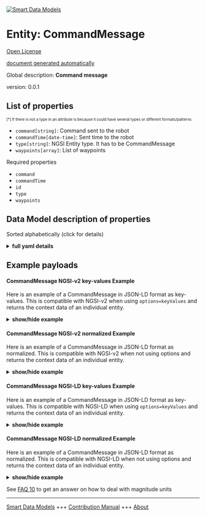 <!-- 10-Header -->  
[![Smart Data Models](https://smartdatamodels.org/wp-content/uploads/2022/01/SmartDataModels_logo.png "Logo")](https://smartdatamodels.org)  
Entity: CommandMessage  
======================<!-- /10-Header -->  
<!-- 15-License -->  
[Open License](https://github.com/smart-data-models//dataModel.AutonomousMobileRobot/blob/master/CommandMessage/LICENSE.md)  
[document generated automatically](https://docs.google.com/presentation/d/e/2PACX-1vTs-Ng5dIAwkg91oTTUdt8ua7woBXhPnwavZ0FxgR8BsAI_Ek3C5q97Nd94HS8KhP-r_quD4H0fgyt3/pub?start=false&loop=false&delayms=3000#slide=id.gb715ace035_0_60)  
<!-- /15-License -->  
<!-- 20-Description -->  
Global description: **Command message**  
version: 0.0.1  
<!-- /20-Description -->  
<!-- 30-PropertiesList -->  

## List of properties  

<sup><sub>[*] If there is not a type in an attribute is because it could have several types or different formats/patterns</sub></sup>  
- `command[string]`: Command sent to the robot  - `commandTime[date-time]`: Sent time to the robot  - `type[string]`: NGSI Entity type. It has to be CommandMessage  - `waypoints[array]`: List of waypoints  <!-- /30-PropertiesList -->  
<!-- 35-RequiredProperties -->  
Required properties  
- `command`  - `commandTime`  - `id`  - `type`  - `waypoints`  <!-- /35-RequiredProperties -->  
<!-- 40-RequiredProperties -->  
<!-- /40-RequiredProperties -->  
<!-- 50-DataModelHeader -->  
## Data Model description of properties  
Sorted alphabetically (click for details)  
<!-- /50-DataModelHeader -->  
<!-- 60-ModelYaml -->  
<details><summary><strong>full yaml details</strong></summary>    
```yaml  
CommandMessage:    
  description: Command message    
  properties:    
    command:    
      description: Command sent to the robot    
      type: string    
      x-ngsi:    
        type: Property    
    commandTime:    
      description: Sent time to the robot    
      format: date-time    
      type: string    
      x-ngsi:    
        type: Property    
    type:    
      description: NGSI Entity type. It has to be CommandMessage    
      enum:    
        - CommandMessage    
      type: string    
      x-ngsi:    
        type: Property    
    waypoints:    
      description: List of waypoints    
      items:    
        additionalProperties: false    
        properties:    
          geographicPoint:    
            additionalProperties: true    
            description: Point in geographic coordinates    
            properties:    
              altitude:    
                default: 0.0    
                description: Simple coordinate of a point    
                type: number    
                x-ngsi:    
                  type: Property    
              latitude:    
                allOf:    
                  - default: 0.0    
                    description: Simple coordinate of a point    
                    type: number    
                    x-ngsi:    
                      type: Property    
                  - maximum: 90    
                    minimum: -90    
              longitude:    
                allOf:    
                  - default: 0.0    
                    description: Simple coordinate of a point    
                    type: number    
                    x-ngsi:    
                      type: Property    
                  - maximum: 180    
                    minimum: -180    
            required:    
              - latitude    
              - longitude    
              - altitude    
            type: object    
            x-ngsi:    
              type: Property    
          mapId:    
            description: Map ID    
            type: string    
            x-ngsi:    
              type: Property    
          orientation2D:    
            additionalProperties: true    
            description: 2D Angle of an element    
            properties:    
              theta:    
                default: 0.0    
                description: Simple measurement of an angle    
                type: number    
                x-ngsi:    
                  type: Property    
            required:    
              - theta    
            type: object    
            x-ngsi:    
              type: Property    
          orientation3D:    
            additionalProperties: true    
            description: 3D Angles of an element    
            properties:    
              pitch:    
                default: 0.0    
                description: Simple measurement of an angle    
                type: number    
                x-ngsi:    
                  type: Property    
              roll:    
                default: 0.0    
                description: Simple measurement of an angle    
                type: number    
                x-ngsi:    
                  type: Property    
              yaw:    
                default: 0.0    
                description: Simple measurement of an angle    
                type: number    
                x-ngsi:    
                  type: Property    
            required:    
              - roll    
              - pitch    
              - yaw    
            type: object    
            x-ngsi:    
              type: Property    
          point2D:    
            additionalProperties: true    
            description: Point in 2D as a two simple coordinates x and y    
            properties:    
              x:    
                default: 0.0    
                description: Simple coordinate of a point    
                type: number    
                x-ngsi:    
                  type: Property    
              y:    
                default: 0.0    
                description: Simple coordinate of a point    
                type: number    
                x-ngsi:    
                  type: Property    
            required:    
              - x    
              - y    
            type: object    
            x-ngsi:    
              type: Property    
          point3D:    
            additionalProperties: true    
            description: 'Point in 3D as a three simple coordinates x, y and z'    
            properties:    
              x:    
                default: 0.0    
                description: Simple coordinate of a point    
                type: number    
                x-ngsi:    
                  type: Property    
              y:    
                default: 0.0    
                description: Simple coordinate of a point    
                type: number    
                x-ngsi:    
                  type: Property    
              z:    
                default: 0.0    
                description: Simple coordinate of a point    
                type: number    
                x-ngsi:    
                  type: Property    
            required:    
              - x    
              - y    
              - z    
            type: object    
            x-ngsi:    
              type: Property    
          speed:    
            description: 'Robot speed between coordinates of waypoints[m/s]'    
            type: number    
            x-ngsi:    
              type: Property    
        type: object    
      type: array    
      x-ngsi:    
        type: Property    
  required:    
    - id    
    - type    
    - commandTime    
    - command    
    - waypoints    
  type: object    
  x-derived-from: ""    
  x-disclaimer: 'Redistribution and use in source and binary forms, with or without modification, are permitted  provided that the license conditions are met. Copyleft (c) 2022 Contributors to Smart Data Models Program'    
  x-license-url: https://github.com/smart-data-models/dataModel.AutonomousMobileRobot/blob/master/CommandMessage/LICENSE.md    
  x-model-schema: https://smart-data-models.github.io/datamodel.AutonomousMobileRobot/CommandMessage/schema.json    
  x-model-tags: ""    
  x-version: 0.0.1    
```  
</details>    
<!-- /60-ModelYaml -->  
<!-- 70-MiddleNotes -->  
<!-- /70-MiddleNotes -->  
<!-- 80-Examples -->  
## Example payloads    
#### CommandMessage NGSI-v2 key-values Example    
Here is an example of a CommandMessage in JSON-LD format as key-values. This is compatible with NGSI-v2 when  using `options=keyValues` and returns the context data of an individual entity.  
<details><summary><strong>show/hide example</strong></summary>    
```json  
{  
  "id": "Robot:Mega_rover:01",  
  "type": "CommandMessage",  
  "commandTime": "2019-06-07T08:39:40.064+09:00",  
  "command": "navi",  
  "waypoints": [  
    {  
      "point2D": {  
        "x": 0.503,  
        "y": 0.0  
      }  
    },  
    {  
      "point2D": {  
        "x": 3.411,  
        "y": 0.0  
      }  
    },  
    {  
      "point2D": {  
        "x": 3.411,  
        "y": 2.81  
      },  
      "orientation2D": {  
        "theta": 0.0  
      }  
    }  
  ]  
}  
```  
</details>  
#### CommandMessage NGSI-v2 normalized Example    
Here is an example of a CommandMessage in JSON-LD format as normalized. This is compatible with NGSI-v2 when not using options and returns the context data of an individual entity.  
<details><summary><strong>show/hide example</strong></summary>    
```json  
{  
  "id": "Robot:Mega_rover:01",  
  "type": "CommandMessage",  
  "commandTime": {  
    "type": "Date-Time",  
    "value": "2019-06-07T08:39:40.064+09:00"  
  },  
  "command": {  
    "type": "Text",  
    "value": "navi"  
  },  
  "waypoints": {  
    "type": "array",  
    "value": [  
      {  
        "point2D": {  
          "x": 0.503,  
          "y": 0.0  
        }  
      },  
      {  
        "point2D": {  
          "x": 3.411,  
          "y": 0.0  
        }  
      },  
      {  
        "point2D": {  
          "x": 3.411,  
          "y": 2.81  
        },  
        "orientation2D": {  
          "theta": 0.0  
        }  
      }  
    ]  
  }  
}  
```  
</details>  
#### CommandMessage NGSI-LD key-values Example    
Here is an example of a CommandMessage in JSON-LD format as key-values. This is compatible with NGSI-LD when  using `options=keyValues` and returns the context data of an individual entity.  
<details><summary><strong>show/hide example</strong></summary>    
```json  
{  
  "id": "urn:ngsi-ld:Robot:Mega_rover:01",  
  "type": "CommandMessage",  
  "commandTime": "2019-06-07T08:39:40.064+09:00",  
  "command": "navi",  
  "waypoints": [  
    {  
      "point2D": {  
        "x": 0.503,  
        "y": 0.0  
      }  
    },  
    {  
      "point2D": {  
        "x": 3.411,  
        "y": 0.0  
      }  
    },  
    {  
      "point2D": {  
        "x": 3.411,  
        "y": 2.81  
      },  
      "orientation2D": {  
        "theta": 0.0  
      }  
    }  
  ],  
  "@context": [  
    "https://raw.githubusercontent.com/smart-data-models/dataModel.AutonomousMobileRobot/master/context.jsonld"  
  ]  
}  
```  
</details>  
#### CommandMessage NGSI-LD normalized Example    
Here is an example of a CommandMessage in JSON-LD format as normalized. This is compatible with NGSI-LD when not using options and returns the context data of an individual entity.  
<details><summary><strong>show/hide example</strong></summary>    
```json  
{  
  "id": "urn:ngsi-ld:Robot:Mega_rover:01",  
  "type": "CommandMessage",  
  "commandTime": {  
    "type": "Property",  
    "value": {  
      "@type": "Date-Time",  
      "@value": "2019-06-07T08:39:40.064+09:00"  
    }  
  },  
  "command": {  
    "type": "Property",  
    "value": "navi"  
  },  
  "waypoints": {  
    "type": "Property",  
    "value": [  
      {  
        "point2D": {  
          "x": 0.503,  
          "y": 0.0  
        }  
      },  
      {  
        "point2D": {  
          "x": 3.411,  
          "y": 0.0  
        }  
      },  
      {  
        "point2D": {  
          "x": 3.411,  
          "y": 2.81  
        },  
        "orientation2D": {  
          "theta": 0.0  
        }  
      }  
    ]  
  },  
  "@context": [  
    "https://raw.githubusercontent.com/smart-data-models/dataModel.AutonomousMobileRobot/master/context.jsonld"  
  ]  
}  
```  
</details><!-- /80-Examples -->  
<!-- 90-FooterNotes -->  
<!-- /90-FooterNotes -->  
<!-- 95-Units -->  
See [FAQ 10](https://smartdatamodels.org/index.php/faqs/) to get an answer on how to deal with magnitude units  
<!-- /95-Units -->  
<!-- 97-LastFooter -->  
---  
[Smart Data Models](https://smartdatamodels.org) +++ [Contribution Manual](https://bit.ly/contribution_manual) +++ [About](https://bit.ly/Introduction_SDM)<!-- /97-LastFooter -->  
